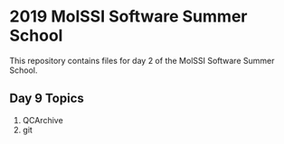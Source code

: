 # 2019 MolSSI Software Summer School

This repository contains files for day 2 of the MolSSI Software Summer School.

## Day 9 Topics
1. QCArchive
2. git